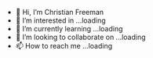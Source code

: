 - 👋 Hi, I’m Christian Freeman
- 👀 I’m interested in ...loading
- 🌱 I’m currently learning ...loading
- 💞️ I’m looking to collaborate on ...loading
- 📫 How to reach me ...loading

<!---
cfreeman22/cfreeman22 is a ✨ special ✨ repository because its `README.md` (this file) appears on your GitHub profile.
You can click the Preview link to take a look at your changes.
--->

